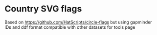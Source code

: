 # Country SVG flags

Based on https://github.com/HatScripts/circle-flags but using gapminder IDs and ddf format compatible with other datasets for tools page
